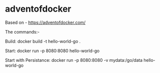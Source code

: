 # adventofdocker
Based on - https://adventofdocker.com/

The commands:-

Build: 
docker build -t hello-world-go .

Start:
docker run -p 8080:8080 hello-world-go

Start with Persistance:
docker run -p 8080:8080 -v mydata:/go/data hello-world-go